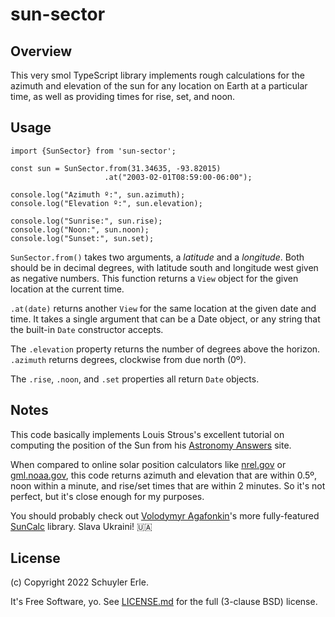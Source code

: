 # sun-sector

## Overview

This very smol TypeScript library implements rough calculations for the azimuth
and elevation of the sun for any location on Earth at a particular time, as well
as providing times for rise, set, and noon.

## Usage

```
import {SunSector} from 'sun-sector';

const sun = SunSector.from(31.34635, -93.82015)
                     .at("2003-02-01T08:59:00-06:00");

console.log("Azimuth º:", sun.azimuth);
console.log("Elevation º:", sun.elevation);

console.log("Sunrise:", sun.rise);
console.log("Noon:", sun.noon);
console.log("Sunset:", sun.set);
```

`SunSector.from()` takes two arguments, a _latitude_ and a _longitude_. Both
should be in decimal degrees, with latitude south and longitude west given as
negative numbers. This function returns a `View` object for the given location
at the current time.

`.at(date)` returns another `View` for the same location at the given date and
time. It takes a single argument that can be a Date object, or any string that
the built-in `Date` constructor accepts.

The `.elevation` property returns the number of degrees above the horizon.
`.azimuth` returns degrees, clockwise from due north (0º).

The `.rise`, `.noon`, and `.set` properties all return `Date` objects.

## Notes

This code basically implements Louis Strous's excellent tutorial on computing
the position of the Sun from his [Astronomy
Answers](https://www.aa.quae.nl/en/reken/zonpositie.html) site.

When compared to online solar position calculators like
[nrel.gov](https://midcdmz.nrel.gov/solpos/spa.html) or
[gml.noaa.gov](https://gml.noaa.gov/grad/solcalc/), this code returns azimuth
and elevation that are within 0.5º, noon within a minute, and rise/set times
that are within 2 minutes. So it's not perfect, but it's close enough for my
purposes.

You should probably check out [Volodymyr
Agafonkin](https://twitter.com/mourner)'s more fully-featured
[SunCalc](https://github.com/mourner/suncalc) library. Slava Ukraini! 🇺🇦

## License

(c) Copyright 2022 Schuyler Erle.

It's Free Software, yo. See [LICENSE.md](LICENSE.md) for the full (3-clause BSD)
license.
